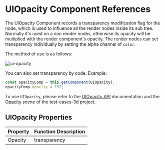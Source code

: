 # UIOpacity Component References

The UIOpacity Component records a transparency modification flag for the node, which is used to influence all the render nodes inside its sub tree. Normally it's used on a non render nodes, otherwise its opacity will be multiplied with the render component's opacity. The render nodes can set transparency individually by setting the alpha channel of `color`.

The method of use is as follows:

![ui-opacity](uiopacity/ui-opacity.png)

You can also set transparency by code. Example:

```ts
const opacityComp = this.getComponent(UIOpacity);
opacityComp.opacity = 157;
```

To use `UIOpacity`, please refer to the [UIOpacity API](__APIDOC__/en/#/docs/3.3/en/ui/Class/UIOpacity) documentation and the [Opacity](https://github.com/cocos/cocos-test-projects/tree/v3.3/assets/cases/ui/other/opacity) scene of the test-cases-3d project.

## UIOpacity Properties

| Property | Function Description |
| -------- | ----------- |
| Opacity        | transparency |
